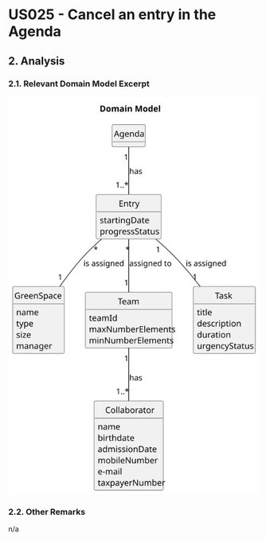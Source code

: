 # US025 - Cancel an entry in the Agenda

## 2. Analysis

### 2.1. Relevant Domain Model Excerpt

![Domain Model](svg/025-domain-model-Domain_Model.svg)

### 2.2. Other Remarks

n/a